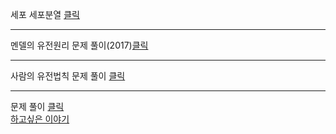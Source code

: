  


세포 세포분열 [클릭](https://youtu.be/ag-y_Ix0eHw)    
***  
멘델의 유전원리 문제 풀이(2017)[클릭](https://youtu.be/N_FI_YIA5Yw)    
***  
사람의 유전법칙 문제 풀이 [클릭](https://youtu.be/ZZFAOmFUC1s)    
***  
문제 풀이 [클릭](https://youtu.be/gt6QWPhgipM)      
[하고싶은 이야기](http://padlet.com/dreamkii816/25)
